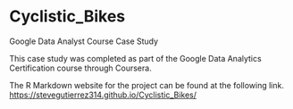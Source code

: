 # Cyclistic_Bikes
Google Data Analyst Course Case Study

This case study was completed as part of the Google Data Analytics Certification course through Coursera.

The R Markdown website for the project can be found at the following link.
https://stevegutierrez314.github.io/Cyclistic_Bikes/
